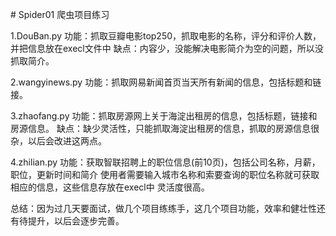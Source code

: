 
﻿# Spider01
爬虫项目练习

1.DouBan.py
  功能：抓取豆瓣电影top250，抓取电影的名称，评分和评价人数，并把信息放在execl文件中
  缺点：内容少，没能解决电影简介为空的问题，所以没抓取简介。

2.wangyinews.py
  功能：抓取网易新闻首页当天所有新闻的信息，包括标题和链接。

3.zhaofang.py
  功能：抓取房源网上关于海淀出租房的信息，包括标题，链接和房源信息。
  缺点：缺少灵活性，只能抓取海淀出租房的信息，抓取的房源信息很杂，以后会改进这两点。
 
4.zhilian.py
 功能：获取智联招聘上的职位信息(前10页)，包括公司名称，月薪，职位，更新时间和简介
	使用者需要输入城市名称和索要查询的职位名称就可获取相应的信息，这些信息存放在execl中
	灵活度很高。
 
总结：因为过几天要面试，做几个项目练练手，这几个项目功能，效率和健壮性还有待提升，以后会逐步完善。

